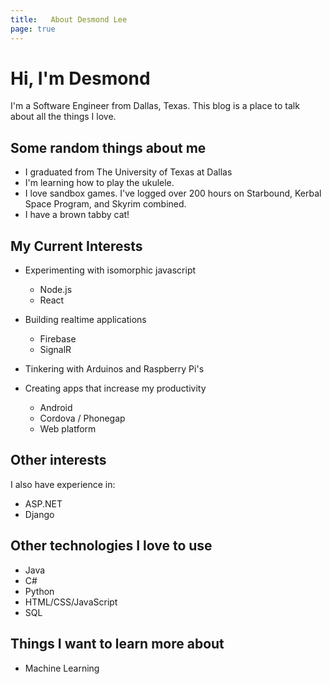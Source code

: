 ```yaml
---
title:   About Desmond Lee
page: true
---
```


# Hi, I'm Desmond

I'm a Software Engineer from Dallas, Texas. This blog is a place to talk about all the things I love.

## Some random things about me

* I graduated from The University of Texas at Dallas
* I'm learning how to play the ukulele.
* I love sandbox games. I've logged over 200 hours on Starbound, Kerbal Space Program, and Skyrim combined.
* I have a brown tabby cat!

## My Current Interests

* Experimenting with isomorphic javascript
    * Node.js
    * React
    
* Building realtime applications
    * Firebase
    * SignalR
    
* Tinkering with Arduinos and Raspberry Pi's

* Creating apps that increase my productivity
    * Android
    * Cordova / Phonegap
    * Web platform
    
## Other interests

I also have experience in:

* ASP.NET
* Django

## Other technologies I love to use

* Java
* C#
* Python
* HTML/CSS/JavaScript
* SQL

## Things I want to learn more about

* Machine Learning